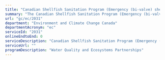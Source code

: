 ```yaml
---
title: "Canadian Shellfish Sanitation Program (Emergency (bi-valve) shellfish area closure recommendations)"
summary: "The Canadian Shellfish Sanitation Program (Emergency (bi-valve) shellfish area closure recommendations) service from Environment and Climate Change Canada is not available end-to-end online, according to the GC Service Inventory."
url: "gc/ec/2031"
department: "Environment and Climate Change Canada"
departmentAcronym: "ec"
serviceId: "2031"
onlineEndtoEnd: 0
serviceDescription: "Canadian Shellfish Sanitation Program (Emergency (bi-valve) shellfish area closure recommendations) (CSSP) is a federal food safety program jointly administered by the Canadian Food Inspection Agency (CFIA), Environment and Climate Change Canada (ECCC) and Fisheries and Oceans Canada (DFO). The goal of the program is to minimize the health risks associated with the consumption of contaminated bivalve molluscan shellfish such as mussels, oysters and clams. Under the CSSP, the Government of Canada implements controls to verify that only shellfish that meet food safety and quality standards reach domestic and international markets."
serviceUrl: ""
programDescription: "Water Quality and Ecosystems Partnerships"
---
```

